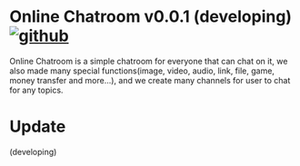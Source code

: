 # Online Chatroom v0.0.1 (developing) [![github](https://img.shields.io/github/stars/RE8014?color=lightgray&label=Profile&logo=github&style=flat-square)](https://github.com/RE8014)
Online Chatroom is a simple chatroom for everyone that can chat on it,
we also made many special functions(image, video, audio, link, file, game, money transfer and more...),
and we create many channels for user to chat for any topics.

# Update
(developing)

